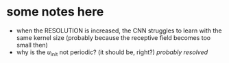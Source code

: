 # some notes here

- when the RESOLUTION is increased, the CNN struggles to learn with the same kernel size (probably because the receptive field becomes too small then)
- why is the $u_{\text{init}}$ not periodic? (it should be, right?) *probably resolved*